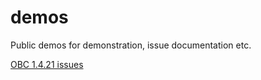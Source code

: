 # demos
Public demos for demonstration, issue documentation etc.

[OBC 1.4.21 issues](https://qaecy.github.io/demos/obc_1.4.21/index.html)